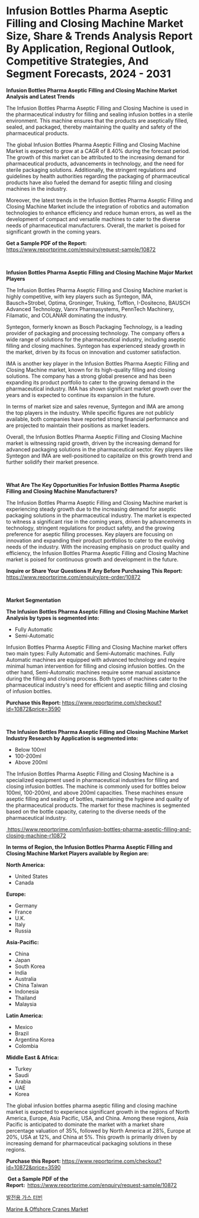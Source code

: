 <p><h1>Infusion Bottles Pharma Aseptic Filling and Closing Machine Market Size, Share & Trends Analysis Report By Application, Regional Outlook, Competitive Strategies, And Segment Forecasts, 2024 - 2031</h1></p><p><strong>Infusion Bottles Pharma Aseptic Filling and Closing Machine Market Analysis and Latest Trends</strong></p>
<p><p>The Infusion Bottles Pharma Aseptic Filling and Closing Machine is used in the pharmaceutical industry for filling and sealing infusion bottles in a sterile environment. This machine ensures that the products are aseptically filled, sealed, and packaged, thereby maintaining the quality and safety of the pharmaceutical products.</p><p>The global Infusion Bottles Pharma Aseptic Filling and Closing Machine Market is expected to grow at a CAGR of 8.40% during the forecast period. The growth of this market can be attributed to the increasing demand for pharmaceutical products, advancements in technology, and the need for sterile packaging solutions. Additionally, the stringent regulations and guidelines by health authorities regarding the packaging of pharmaceutical products have also fueled the demand for aseptic filling and closing machines in the industry.</p><p>Moreover, the latest trends in the Infusion Bottles Pharma Aseptic Filling and Closing Machine Market include the integration of robotics and automation technologies to enhance efficiency and reduce human errors, as well as the development of compact and versatile machines to cater to the diverse needs of pharmaceutical manufacturers. Overall, the market is poised for significant growth in the coming years.</p></p>
<p><strong>Get a Sample PDF of the Report:&nbsp;</strong> <a href="https://www.reportprime.com/enquiry/request-sample/10872">https://www.reportprime.com/enquiry/request-sample/10872</a></p>
<p>&nbsp;</p>
<p><strong>Infusion Bottles Pharma Aseptic Filling and Closing Machine Major Market Players</strong></p>
<p><p>The Infusion Bottles Pharma Aseptic Filling and Closing Machine market is highly competitive, with key players such as Syntegon, IMA, Bausch+Strobel, Optima, Groninger, Truking, Tofflon, I-Dositecno, BAUSCH Advanced Technology, Vanrx Pharmasystems, PennTech Machinery, Filamatic, and COLANAR dominating the industry.</p><p>Syntegon, formerly known as Bosch Packaging Technology, is a leading provider of packaging and processing technology. The company offers a wide range of solutions for the pharmaceutical industry, including aseptic filling and closing machines. Syntegon has experienced steady growth in the market, driven by its focus on innovation and customer satisfaction.</p><p>IMA is another key player in the Infusion Bottles Pharma Aseptic Filling and Closing Machine market, known for its high-quality filling and closing solutions. The company has a strong global presence and has been expanding its product portfolio to cater to the growing demand in the pharmaceutical industry. IMA has shown significant market growth over the years and is expected to continue its expansion in the future.</p><p>In terms of market size and sales revenue, Syntegon and IMA are among the top players in the industry. While specific figures are not publicly available, both companies have reported strong financial performance and are projected to maintain their positions as market leaders.</p><p>Overall, the Infusion Bottles Pharma Aseptic Filling and Closing Machine market is witnessing rapid growth, driven by the increasing demand for advanced packaging solutions in the pharmaceutical sector. Key players like Syntegon and IMA are well-positioned to capitalize on this growth trend and further solidify their market presence.</p></p>
<p>&nbsp;</p>
<p><strong>What Are The Key Opportunities For Infusion Bottles Pharma Aseptic Filling and Closing Machine Manufacturers?</strong></p>
<p><p>The Infusion Bottles Pharma Aseptic Filling and Closing Machine market is experiencing steady growth due to the increasing demand for aseptic packaging solutions in the pharmaceutical industry. The market is expected to witness a significant rise in the coming years, driven by advancements in technology, stringent regulations for product safety, and the growing preference for aseptic filling processes. Key players are focusing on innovation and expanding their product portfolios to cater to the evolving needs of the industry. With the increasing emphasis on product quality and efficiency, the Infusion Bottles Pharma Aseptic Filling and Closing Machine market is poised for continuous growth and development in the future.</p></p>
<p><strong>Inquire or Share Your Questions If Any Before Purchasing This Report:</strong> <a href="https://www.reportprime.com/enquiry/pre-order/10872">https://www.reportprime.com/enquiry/pre-order/10872</a></p>
<p>&nbsp;</p>
<p><strong>Market Segmentation</strong></p>
<p><strong>The Infusion Bottles Pharma Aseptic Filling and Closing Machine Market Analysis by types is segmented into:</strong></p>
<p><ul><li>Fully Automatic</li><li>Semi-Automatic</li></ul></p>
<p><p>Infusion Bottles Pharma Aseptic Filling and Closing Machine market offers two main types: Fully Automatic and Semi-Automatic machines. Fully Automatic machines are equipped with advanced technology and require minimal human intervention for filling and closing infusion bottles. On the other hand, Semi-Automatic machines require some manual assistance during the filling and closing process. Both types of machines cater to the pharmaceutical industry's need for efficient and aseptic filling and closing of infusion bottles.</p></p>
<p><strong>Purchase this Report:&nbsp;</strong><a href="https://www.reportprime.com/checkout?id=10872&price=3590">https://www.reportprime.com/checkout?id=10872&price=3590</a></p>
<p>&nbsp;</p>
<p><strong>The Infusion Bottles Pharma Aseptic Filling and Closing Machine Market Industry Research by Application is segmented into:</strong></p>
<p><ul><li>Below 100ml</li><li>100-200ml</li><li>Above 200ml</li></ul></p>
<p><p>The Infusion Bottles Pharma Aseptic Filling and Closing Machine is a specialized equipment used in pharmaceutical industries for filling and closing infusion bottles. The machine is commonly used for bottles below 100ml, 100-200ml, and above 200ml capacities. These machines ensure aseptic filling and sealing of bottles, maintaining the hygiene and quality of the pharmaceutical products. The market for these machines is segmented based on the bottle capacity, catering to the diverse needs of the pharmaceutical industry.</p></p>
<p><a href="https://www.reportprime.com/infusion-bottles-pharma-aseptic-filling-and-closing-machine-r10872">&nbsp;https://www.reportprime.com/infusion-bottles-pharma-aseptic-filling-and-closing-machine-r10872</a></p>
<p><strong>In terms of Region, the Infusion Bottles Pharma Aseptic Filling and Closing Machine Market Players available by Region are:</strong></p>
<p>
    <p> <strong> North America: </strong>
        <ul>
            <li>United States</li>
            <li>Canada</li>
        </ul>
        </p> 
    <p> <strong> Europe: </strong>
        <ul>
            <li>Germany</li>
            <li>France</li>
            <li>U.K.</li>
            <li>Italy</li>
            <li>Russia</li>
        </ul>
        </p> 
    <p> <strong> Asia-Pacific: </strong>
        <ul>
            <li>China</li>
            <li>Japan</li>
            <li>South Korea</li>
            <li>India</li>
            <li>Australia</li>
            <li>China Taiwan</li>
            <li>Indonesia</li>
            <li>Thailand</li>
            <li>Malaysia</li>
        </ul>
        </p> 
    <p> <strong> Latin America: </strong>
        <ul>
            <li>Mexico</li>
            <li>Brazil</li>
            <li>Argentina Korea</li>
            <li>Colombia</li>
        </ul>
        </p> 
    <p> <strong> Middle East & Africa: </strong>
        <ul>
            <li>Turkey</li>
            <li>Saudi</li>
            <li>Arabia</li>
            <li>UAE</li>
            <li>Korea</li>
        </ul>
    </p>
    </p>
<p><p>The global infusion bottles pharma aseptic filling and closing machine market is expected to experience significant growth in the regions of North America, Europe, Asia Pacific, USA, and China. Among these regions, Asia Pacific is anticipated to dominate the market with a market share percentage valuation of 35%, followed by North America at 28%, Europe at 20%, USA at 12%, and China at 5%. This growth is primarily driven by increasing demand for pharmaceutical packaging solutions in these regions.</p></p>
<p><strong>Purchase this Report: </strong><a href="https://www.reportprime.com/checkout?id=10872&price=3590">https://www.reportprime.com/checkout?id=10872&price=3590</a></p>
<p>&nbsp;<strong>Get a Sample PDF of the Report:&nbsp;&nbsp;</strong><a href="https://www.reportprime.com/enquiry/request-sample/10872">https://www.reportprime.com/enquiry/request-sample/10872</a></p>
<p><strong></strong></p>
<p><p><a href="https://medium.com/@jenniferstanley2022/%EB%B0%9C%EC%A0%84%EC%9A%A9-%EA%B0%80%EC%8A%A4-%ED%84%B0%EB%B9%88-%EC%8B%9C%EC%9E%A5%EC%9D%80-2031%EB%85%84%EA%B9%8C%EC%A7%80%EC%9D%98-%EC%8B%9C%EC%9E%A5-%EC%A0%90%EC%9C%A0%EC%9C%A8-%ED%81%AC%EA%B8%B0-%EB%B0%8F-%EC%98%88%EC%83%81-%EC%98%88%EC%B8%A1%EC%97%90-%EC%A3%BC%EB%AA%A9%ED%95%A9%EB%8B%88%EB%8B%A4-c89a81a2cdb8">발전용 가스 터빈</a></p><p><a href="https://view.publitas.com/reportprime-1/marine-offshore-cranes-market-report-reveals-the-latest-trends-and-growth-opportunities-of-this-market/">Marine & Offshore Cranes Market</a></p></p>